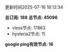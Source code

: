 更新时间2025-07-16 18:12:34

**总订阅: 188**
**总节点: 45096**
- vless节点: 17863
- hysteria2节点: 11

**google ping有效节点: 16**
